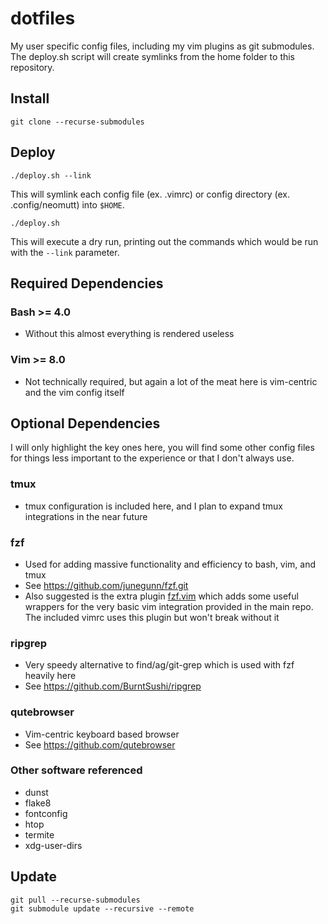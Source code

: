 # dotfiles
My user specific config files, including my vim plugins as git submodules. The deploy.sh script will create symlinks
from the home folder to this repository.

## Install

```
git clone --recurse-submodules
```
## Deploy

```
./deploy.sh --link
```

This will symlink each config file (ex. .vimrc) or config directory (ex. .config/neomutt) into `$HOME`.

```
./deploy.sh
```

This will execute a dry run, printing out the commands which would be run with the `--link` parameter.

## Required Dependencies
### Bash >= 4.0
- Without this almost everything is rendered useless

### Vim >= 8.0
- Not technically required, but again a lot of the meat here is vim-centric and the vim config itself

## Optional Dependencies
I will only highlight the key ones here, you will find some other config files for things less important to the
experience or that I don't always use.

### tmux
- tmux configuration is included here, and I plan to expand tmux integrations in the near future

### fzf
- Used for adding massive functionality and efficiency to bash, vim, and tmux
- See https://github.com/junegunn/fzf.git
- Also suggested is the extra plugin [fzf.vim](https://github.com/junegunn/fzf.vim) which adds some useful wrappers
  for the very basic vim integration provided in the main repo. The included vimrc uses this plugin but won't break
  without it

### ripgrep
- Very speedy alternative to find/ag/git-grep which is used with fzf heavily here
- See https://github.com/BurntSushi/ripgrep

### qutebrowser
- Vim-centric keyboard based browser
- See https://github.com/qutebrowser

### Other software referenced
- dunst
- flake8
- fontconfig
- htop
- termite
- xdg-user-dirs

## Update

```
git pull --recurse-submodules
git submodule update --recursive --remote
```
